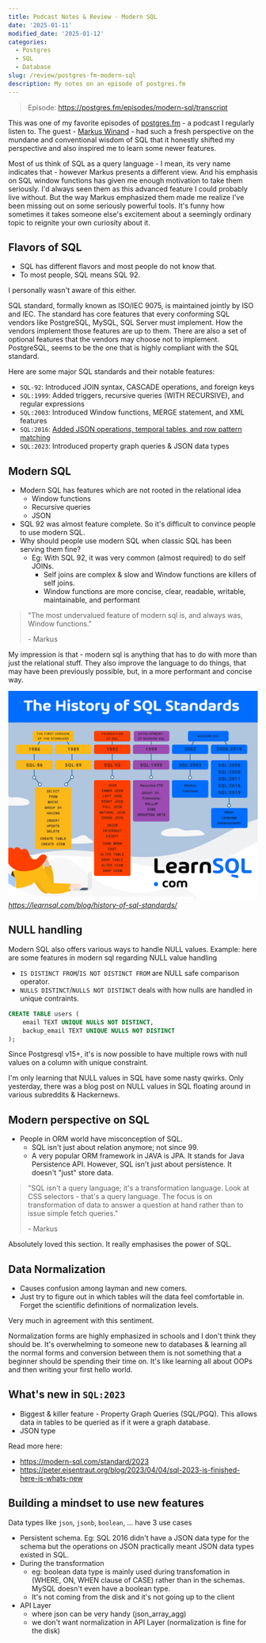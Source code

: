 ```yaml
---
title: Podcast Notes & Review - Modern SQL
date: '2025-01-11'
modified_date: '2025-01-12'
categories:
  - Postgres
  - SQL
  - Database
slug: /review/postgres-fm-modern-sql
description: My notes on an episode of postgres.fm
---
```


> Episode: https://postgres.fm/episodes/modern-sql/transcript

This was one of my favorite episodes of [postgres.fm](https://postgres.fm) - a podcast I regularly listen to.
The guest - [Markus Winand](https://winand.at/) - had such a fresh perspective on the mundane and conventional wisdom of SQL that it honestly shifted my perspective
and also inspired me to learn some newer features.

Most of us think of SQL as a query language - I mean, its very name indicates that - however Markus presents a different view.
And his emphasis on SQL window functions has given me enough motivation to take them seriously.
I'd always seen them as this advanced feature I could probably live without. But the way Markus emphasized them made me realize I've been missing out on some seriously powerful tools. It's funny how sometimes it takes someone else's excitement about a seemingly ordinary topic to reignite your own curiosity about it.

## Flavors of SQL

- SQL has different flavors and most people do not know that.
- To most people, SQL means SQL 92.

<div class="section-notes">
I personally wasn't aware of this either.

SQL standard, formally known as ISO/IEC 9075, is maintained jointly by ISO and IEC.
The standard has core features that every conforming SQL vendors like PostgreSQL, MySQL, SQL Server must implement.
How the vendors implement those features are up to them.
There are also a set of optional features that the vendors may choose not to implement.
PostgreSQL, seems to be the one that is highly compliant with the SQL standard.

Here are some major SQL standards and their notable features:

- `SQL-92`: Introduced JOIN syntax, CASCADE operations, and foreign keys
- `SQL:1999`: Added triggers, recursive queries (WITH RECURSIVE), and regular expressions
- `SQL:2003`: Introduced Window functions, MERGE statement, and XML features
- `SQL:2016`: [Added JSON operations, temporal tables, and row pattern matching](https://modern-sql.com/blog/2017-06/whats-new-in-sql-2016)
- `SQL:2023`: Introduced property graph queries & JSON data types
</div>

## Modern SQL

- Modern SQL has features which are not rooted in the relational idea
  - Window functions
  - Recursive queries
  - JSON
- SQL 92 was almost feature complete. So it's difficult to convince people to use modern SQL.
- Why should people use modern SQL when classic SQL has been serving them fine?
  - Eg: With SQL 92, it was very common (almost required) to do self JOINs.
    - Self joins are complex & slow and Window functions are killers of self joins.
    - Window functions are more concise, clear, readable, writable, maintainable, and performant

> "The most undervalued feature of modern sql is, and always was, Window functions."
>
> \- Markus

<div class="section-notes">
My impression is that - modern sql is anything that has to do with more than just the relational stuff.
They also improve the language to do things, that may have been previously possible, but, in a more performant and concise way.
</div>

![](./history-of-sql-standards.webp)
_https://learnsql.com/blog/history-of-sql-standards/_

## NULL handling

Modern SQL also offers various ways to handle NULL values. Example: here are some features in modern sql regarding NULL value handling

- `IS DISTINCT FROM`/`IS NOT DISTINCT FROM` are NULL safe comparison operator.
- `NULLS DISTINCT`/`NULLS NOT DISTINCT` deals with how nulls are handled in unique contraints.

```sql
CREATE TABLE users (
    email TEXT UNIQUE NULLS NOT DISTINCT,
    backup_email TEXT UNIQUE NULLS NOT DISTINCT
);
```

Since Postgresql v15+, it's is now possible to have multiple rows with null values on a column with unique constraint.

<div class="section-notes">
I'm only learning that NULL values in SQL have some nasty qwirks.
Only yesterday, there was a blog post on NULL values in SQL floating around in various subreddits & Hackernews.
</div>

## Modern perspective on SQL

- People in ORM world have misconception of SQL.
  - SQL isn't just about relation anymore; not since 99.
  - A very popular ORM framework in JAVA is JPA. It stands for Java Persistence API. However, SQL isn't just about persistence. It doesn't "just" store data.

> "SQL isn't a query language; it's a transformation language. Look at CSS selectors - that's a query language.
> The focus is on transformation of data to answer a question at hand rather than to issue simple fetch queries."
>
> \- Markus

<div class="section-notes">
Absolutely loved this section. It really emphasises the power of SQL.
</div>

## Data Normalization

- Causes confusion among layman and new comers.
- Just try to figure out in which tables will the data feel comfortable in. Forget the scientific definitions of normalization levels.

<div class="section-notes">
Very much in agreement with this sentiment.

Normalization forms are highly emphasized in schools and I don't think they should be.
It's overwhelming to someone new to databases & learning all the normal forms and conversion between them is not something that a beginner should be spending their time on.
It's like learning all about OOPs and then writing your first hello world.

</div>

## What's new in `SQL:2023`

- Biggest & killer feature - Property Graph Queries (SQL/PGQ). This allows data in tables to be queried as if it were a graph database.
- JSON type

Read more here:

- https://modern-sql.com/standard/2023
- https://peter.eisentraut.org/blog/2023/04/04/sql-2023-is-finished-here-is-whats-new

## Building a mindset to use new features

Data types like `json`, `jsonb`, `boolean`, ... have 3 use cases

- Persistent schema. Eg: SQL 2016 didn't have a JSON data type for the schema but the operations on JSON practically meant JSON data types existed in SQL.
- During the transformation
  - eg: boolean data type is mainly used during transfomation in (WHERE, ON, WHEN clause of CASE) rather than in the schemas. MySQL doesn't even have a boolean type.
  - It's not coming from the disk and it's not going up to the client
- API Layer
  - where json can be very handy (json_array_agg)
  - we don't want normalization in API Layer (normalization is fine for the disk)

</br>
